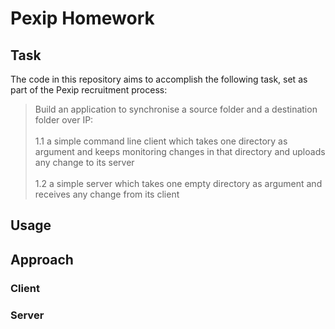 # Pexip Homework
## Task
The code in this repository aims to accomplish the following task, set as part of the Pexip recruitment process:
> Build an application to synchronise a source folder and a destination folder over IP:\
\
1.1 a simple command line client which takes one directory as argument and keeps monitoring changes in that directory and uploads any change to its server\
\
1.2 a simple server which takes one empty directory as argument and receives any change
from its client

## Usage
## Approach
### Client
### Server